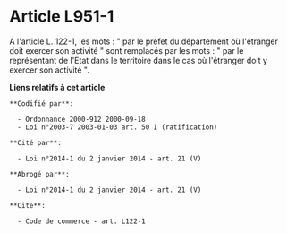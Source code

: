 # Article L951-1

A l'article L. 122-1, les mots : " par le préfet du département où l'étranger doit exercer son activité " sont remplacés par
les mots : " par le représentant de l'Etat dans le territoire dans le cas où l'étranger doit y exercer son activité ".

**Liens relatifs à cet article**

	**Codifié par**:

	  - Ordonnance 2000-912 2000-09-18
	  - Loi n°2003-7 2003-01-03 art. 50 I (ratification)

	**Cité par**:

	  - Loi n°2014-1 du 2 janvier 2014 - art. 21 (V)

	**Abrogé par**:

	  - Loi n°2014-1 du 2 janvier 2014 - art. 21 (V)

	**Cite**:

	  - Code de commerce - art. L122-1
